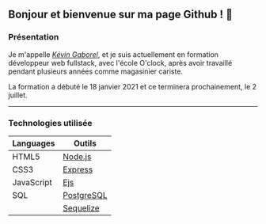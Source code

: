 
## Bonjour et bienvenue sur ma page Github ! 👋

### Présentation

Je m'appelle [*Kévin Gaborel*](https://www.linkedin.com/in/kevin-gaborel/), et je suis actuellement en formation développeur web fullstack, avec l'école O'clock, après avoir travaillé pendant plusieurs années comme magasinier cariste.

La formation a débuté le 18 janvier 2021 et ce terminera prochainement, le 2 juillet.

----------------
### Technologies utilisée 

| Languages | Outils |
|-----------|--------|
| HTML5     | [Node.js](https://nodejs.org/en/) |
| CSS3      | [Express](https://expressjs.com/fr/) |
| JavaScript  | [Ejs](https://ejs.co/)     |
| SQL       | [PostgreSQL](https://www.postgresql.org/)|
|   | [Sequelize](https://sequelize.org/)               |

<!--
**KevinGaborel/KevinGaborel** is a ✨ _special_ ✨ repository because its `README.md` (this file) appears on your GitHub profile.

Here are some ideas to get you started:

- 🔭 I’m currently working on ...
- 🌱 I’m currently learning ...
- 👯 I’m looking to collaborate on ...
- 🤔 I’m looking for help with ...
- 💬 Ask me about ...
- 📫 How to reach me: ...
- 😄 Pronouns: ...
- ⚡ Fun fact: ...
-->
